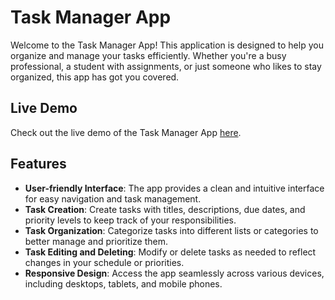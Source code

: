 # Task Manager App

Welcome to the Task Manager App! This application is designed to help you organize and manage your tasks efficiently. Whether you're a busy professional, a student with assignments, or just someone who likes to stay organized, this app has got you covered.

## Live Demo

Check out the live demo of the Task Manager App [here](https://maruti-panchal-task-manager.netlify.app/).


## Features

- **User-friendly Interface**: The app provides a clean and intuitive interface for easy navigation and task management.
- **Task Creation**: Create tasks with titles, descriptions, due dates, and priority levels to keep track of your responsibilities.
- **Task Organization**: Categorize tasks into different lists or categories to better manage and prioritize them.
- **Task Editing and Deleting**: Modify or delete tasks as needed to reflect changes in your schedule or priorities.
- **Responsive Design**: Access the app seamlessly across various devices, including desktops, tablets, and mobile phones.






